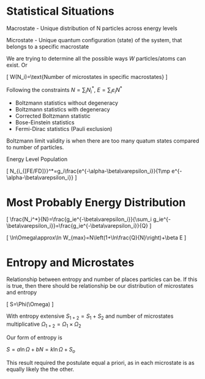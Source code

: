 # Statistical Situations

Macrostate - Unique distribution of N particles across energy levels

Microstate - Unique quantum configuration (state) of the system, that belongs to a specific macrostate  

We are trying to determine all the possible ways $W$ particles/atoms can exist. Or

\[
    W(N_i)=\text{Number of microstates in specific macrostates}
\]

Following the constraints $N=\sum_i N_i^*$, $E=\sum_i \varepsilon_i N^*$


- Boltzmann statistics without degeneracy
- Boltzmann statistics with degeneracy
- Corrected Boltzmann statistic
- Bose-Einstein statistics
- Fermi-Dirac statistics (Pauli exclusion)

Boltzmann limit validity is when there are too many quatum states compared to number of particles.

Energy Level Population

\[
N_{i_{[FE/FD]}}^*=g_i\frac{e^{-\alpha-\beta\varepsilon_i}}{1\mp e^{-\alpha-\beta\varepsilon_i}}
\]

# Most Probably Energy Distribution

\[
\frac{N_i^*}{N}=\frac{g_ie^{-\beta\varepsilon_i}}{\sum_i g_ie^{-\beta\varepsilon_i}}=\frac{g_ie^{-\beta\varepsilon_i}}{Q}
\]

\[
\ln\Omega\approx\ln W_{max}=N\left(1+\ln\frac{Q}{N}\right)+\beta E
\]

# Entropy and Microstates

Relationship between entropy and number of places particles can be. If this is true, then there should be  relationship be our distribution of microstates and entropy

\[
S=\Phi(\Omega)
\]

With entropy extensive $S_{1+2}=S_1+S_2$ and number of microstates multiplicative $\Omega_{1+2}=\Omega_1\times\Omega_2$

Our form of entropy is

$S=a\ln\Omega+bN=k\ln\Omega+S_o$

This result required the postulate equal a priori, as in each microstate is as equally likely the the other.